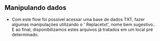 ## Manipulando dados

 - Com este flow foi possivel acessar uma base de dados TXT, fazer algumas manipulações utilizando o ' Replacetxt', nome bem sugestivo..
   E ao final, disponibilizamos estes arquivos já tratados em um local pré determinado.
